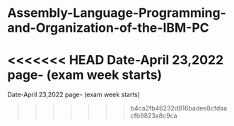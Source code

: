 # Assembly-Language-Programming-and-Organization-of-the-IBM-PC

<<<<<<< HEAD
Date-April 23,2022 page- (exam week starts)
=======
Date-April 23,2022 page- (exam week starts)
>>>>>>> b4ca2fb46232d916badee8cfdaacfb9823a8c9ca
